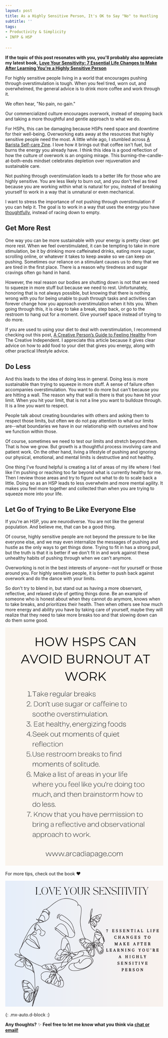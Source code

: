 ```yaml
---
layout: post
title: As a Highly Sensitive Person, It's OK to Say "No" to Hustling
subtitle: ''
tags:
- Productivity & Simplicity
- INFP & HSP

---
```

**If the topic of this post resonates with you, you'll probably also appreciate my latest book,** [**Love Your Sensitivity: 7 Essential Life Changes to Make After Learning You're a Highly Sensitive Person**](https://payhip.com/b/KI5eW)

For highly sensitive people living in a world that encourages pushing through overstimulation is tough. When you feel tired, worn out, and overwhelmed, the general advice is to drink more coffee and work through it.

We often hear, "No pain, no gain."

Our commercialized culture encourages overwork, instead of stepping back and taking a more thoughtful and gentle approach to what we do.

For HSPs, this can be damaging because HSPs need space and downtime for their well-being. Overworking eats away at the resources that highly sensitive people need the most. A little while ago, I stumbled across [A Barista Self-care Zine](https://baristaselfcare.neocities.org/). I love how it brings out that coffee isn't fuel, but burns the energy you already have. I think this idea is a good reflection of how the culture of overwork is an ongoing mirage. This burning-the-candle-at-both-ends mindset celebrates depletion over rejuvenation and sustainable care.

Not pushing through overstimulation leads to a better life for those who are highly sensitive. You are less likely to burn out, and you don't feel as tired because you are working within what is natural for you, instead of breaking yourself to work in a way that is unnatural or even mechanical.

I want to stress the importance of not pushing through overstimulation if you can help it. The goal is to work in a way that uses the energy you have [thoughtfully](https://payhip.com/b/YSucT), instead of racing down to empty.

## Get More Rest

One way you can be more sustainable with your energy is pretty clear: get more rest. When we feel overstimulated, it can be tempting to take in more stimulation, be it by drinking more caffeinated drinks, eating more sugar, scrolling online, or whatever it takes to keep awake so we can keep on pushing. Sometimes our reliance on a stimulant causes us to deny that we are tired in the first place. There is a reason why tiredness and sugar cravings often go hand in hand.

However, the real reason our bodies are shutting down is not that we need to squeeze in more stuff but because we need to rest. Unfortunately, honoring that is not always possible, but knowing that there is nothing wrong with you for being unable to push through tasks and activities can forever change how you approach overstimulation when it hits you. When going through this, it is okay to take a break, step back, or go to the restroom to hang out for a moment. Give yourself space instead of trying to do more.

If you are used to using your diet to deal with overstimulation, I recommend checking out this post, [A Creative Person’s Guide to Feeling Healthy](https://thecreativeindependent.com/guides/a-creative-persons-guide-to-feeling-healthy/) from The Creative Independent. I appreciate this article because it gives clear advice on how to add food to your diet that gives you energy, along with other practical lifestyle advice.

## Do Less

And this leads to the idea of doing less in general. Doing less is more sustainable than trying to squeeze in more stuff. A sense of failure often accompanies overstimulation. You want to do more but can't because you are hitting a wall. The reason why that wall is there is that you have hit your limit. When you hit your limit, that is not a line you want to bulldoze through. It is a line you want to respect.

People talk about creating boundaries with others and asking them to respect those limits, but often we do not pay attention to what our limits are--what boundaries we have in our relationship with ourselves and how we function within those.

Of course, sometimes we need to test our limits and stretch beyond them. That is how we grow. But growth is a thoughtful process involving care and patient work. On the other hand, living a lifestyle of pushing and ignoring our physical, emotional, and mental limits is destructive and not healthy.

One thing I've found helpful is creating a list of areas of my life where I feel like I'm pushing or reaching too far beyond what is currently healthy for me. Then I review those areas and try to figure out what to do to scale back a little.  Doing so as an HSP leads to less overwhelm and more mental agility. It makes you feel more together and collected than when you are trying to squeeze more into your life.

## Let Go of Trying to Be Like Everyone Else

If you're an HSP, you are neurodiverse. You are not like the general population. And believe me, that can be a good thing.

Of course, highly sensitive people are not beyond the pressure to be like everyone else, and we may even internalize the messages of pushing and hustle as the only ways to get things done. Trying to fit in has a strong pull, but the truth is that it is better if we don't fit in and work against these unhealthy habits of pushing through when we can't anymore.

Overworking is not in the best interests of anyone--not for yourself or those around you. For highly sensitive people, it is better to push back against overwork and do the dance with your limits.

So don't try to blend in, but stand out as having a more observant, reflective, and relaxed style of getting things done. Be an example of someone who is honest about when they cannot do anymore, knows when to take breaks, and prioritizes their health. Then when others see how much more energy and ability you have by taking care of yourself, maybe they will realize that they need to take more breaks too and that slowing down can do them some good.

![](/uploads/how-hsps-can-avoid-hustling-list.png)

For more tips, check out the book ❤️

[![](/uploads/highly-sensitive-person-love-your-sensitivity-630-x-500-px.png)](https://payhip.com/b/KI5eW)

{: .mx-auto.d-block :}

**Any thoughts?** ✨ **Feel free to let me know what you think via** [**chat or email!**](https://arcadiapage.com/coffee/)